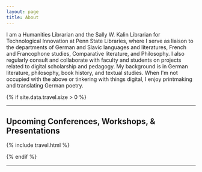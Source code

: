 ```yaml
---
layout: page
title: About
---
```


I am a Humanities Librarian and the Sally W. Kalin Librarian for Technological Innovation at Penn State Libraries, where I serve as liaison to the departments of German and Slavic languages and literatures, French and Francophone studies, Comparative literature, and Philosophy. I also regularly consult and collaborate with faculty and students on projects related to digital scholarship and pedagogy. My background is in German literature, philosophy, book history, and textual studies. When I'm not occupied with the above or tinkering with things digital, I enjoy printmaking and translating German poetry.

{% if site.data.travel.size > 0 %}
***

## Upcoming Conferences, Workshops, & Presentations

{% include travel.html %}

{% endif %}
***